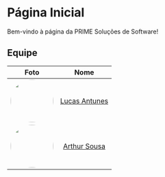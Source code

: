 # Página Inicial
Bem-vindo à página da PRIME Soluções de Software!

## Equipe

|                                                               Foto                                                               |                        Nome                        |
| :------------------------------------------------------------------------------------------------------------------------------: | :------------------------------------------------: |
| [<img style="border-radius: 50%;" width="100px" src="https://github.com/LucasGSAntunes.png">](https://github.com/LucasGSAntunes) | [Lucas Antunes](https://github.com/LucasGSAntunes) |
|     [<img style="border-radius: 50%;" width="100px" src="https://github.com/artrsousa1.png">](https://github.com/artrsousa1)     |   [Arthur Sousa](https://github.com/artrsousa1)    |

